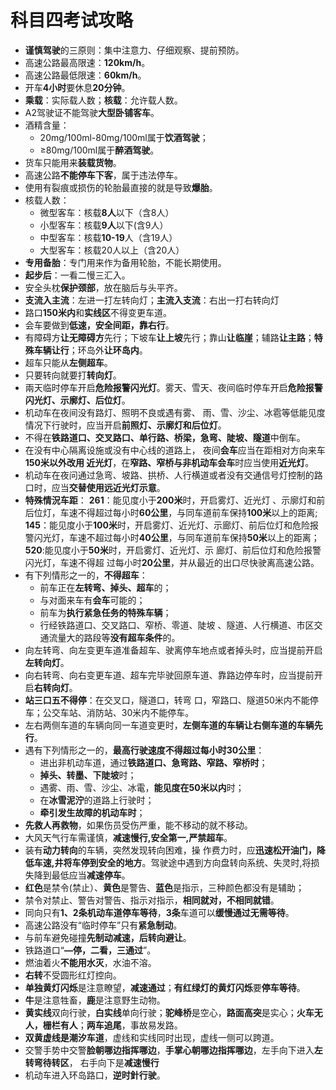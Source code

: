# 科目四考试攻略

* **谨慎驾驶**的三原则：集中注意力、仔细观察、提前预防。
* 高速公路最高限速：**120km/h**。
* 高速公路最低限速：**60km/h**。
* 开车**4小时**要休息**20分钟**。
* **乘载**：实际载人数；**核载**：允许载人数。
* A2驾驶证不能驾驶**大型卧铺客车**。
* 酒精含量：
  * 20mg/100ml-80mg/100ml属于**饮酒驾驶**；
  * ≥80mg/100ml属于**醉酒驾驶**。
* 货车只能用来**装载货物**。
* 高速公路**不能停车下客**，属于违法停车。
* 使用有裂痕或损伤的轮胎最直接的就是导致**爆胎**。
* 核载人数：
  * 微型客车：核载**8人**以下（含8人）
  * 小型客车：核载**9人**以下(含9人）
  * 中型客车：核载**10-19**人（含19人）
  * 大型客车：核载20人以上（含20人） 
* **专用备胎**：专门用来作为备用轮胎，不能长期使用。
* **起步后**：一看二慢三汇入。
* 安全头枕**保护颈部**，放在脑后与头平齐。
* **支流入主流**：左进一打左转向灯；**主流入支流**：右出一打右转向灯
* 路口**150米内**和**实线区**不得变更车道。
* 会车要做到**低速，安全间距，靠右行**。
* 有障碍方**让无障碍方**先行；下坡车**让上坡**先行；靠山**让临崖**；辅路**让主路**；**特殊车辆让行**；环岛外**让环岛内**。
* 超车只能从**左侧超车**。
* 只要转向就要打**转向灯**。 
* 兩天临时停车开启**危险报警闪光灯**。雾天、雪天、夜间临时停车开启**危险报警闪光灯、示廓灯、后位灯**。 
* 机动车在夜间没有路灯、照明不良或遇有雾、 雨、雪、沙尘、冰雹等低能见度情况下行驶时，应当开启**前照灯、示廓灯和后位灯**。 
* 不得在**铁路道口、交叉路口、单行路、桥梁，急弯、陡坡、隧道**中倒车。
* 在没有中心隔离设施或没有中心线的道路上， 夜间**会车**应当在距相对方向来车**150米以外改用 近光灯**，在**窄路、窄桥与非机动车会车**时应当使用**近光灯**。 
* 机动车在夜问通过急弯、坡路、拱桥、人行横道或者没有交通信号灯控制的路口时，应当**交替使用远近光灯示意**。
* **特殊情況车距**： **261**：能见度小于**200米**时，开启雾灯、近光灯 、示廓灯和前后位灯，车速不得超过每小时**60公里**，与同车道前车保持**100米**以上的距离; **145**：能见度小于**100米**时，开启雾灯、近光灯、示廊灯、前后位灯和危险报警闪光灯，车速不超过每小时**40公里**，与同车道前车保持**50米**以上的距离； **520**:能见度小于**50米**时，开启雾灯、近光灯、示 廊灯、前后位灯和危险报警闪光灯，车速不得超 过每小时**20公里**，并从最近的出口尽快驶离高速公路。
* 有下列情形之一的，**不得超车**：
  * 前车正在**左转弯、掉头、超车**的；
  * 与对面来车有**会车**可能的；
  * 前车为**执行紧急任务的特殊车辆**；
  * 行经铁路道口、交叉路口、窄桥、零道、陡坡 、隧道、人行横道、市区交通流量大的路段等**没有超车条件**的。
* 向左转弯、向左变更车道准备超车、驶离停车地点或者掉头时，应当提前开启**左转向灯**。 
* 向右转弯、向右变更车道、超车完毕驶回原车道、靠路边停车时，应当提前开启**右转向灯**。 
* **站三口五不得停**：在交叉口，隧道口，转弯 口，窄路口、隧道50米内不能停车；公交车站、消防站、30米内不能停车。 
* 左右两侧车道的车辆向同一车道变更时，**左侧车道的车辆让右侧车道的车辆先行**。 
* 遇有下列情形之一的，**最高行驶速度不得超过每小时30公里**： 
  * 进出非机动车道，通过**铁路道口、急弯路、窄路、窄桥时**；
  * **掉头、转墨、下陡坡**时；
  * 遇雾、雨、雪、沙尘、冰電，**能见度在50米以内**时；
  * 在**冰雪泥泞**的道路上行驶时；
  * **牵引发生故障的机动车时**；
* **先救人再救物**，如果伤员受伤严重，能不移动的就不移动。 
* 大风天气行车需谨慎，**减速慢行,安全第一,严禁超车**。 
* 装有**动力转向**的车辆，突然发现转向困难，操 作费力时，应**迅速松开油门，降低车速,井将车停到安全的地方**。驾驶途中遇到方向盘转向系统、失灵时,将损失降到最低应当**减速停车**。
* **红色**是禁令(禁止）、**黄色**是警告、**蓝色**是指示，三种颜色都没有是辅助；
* 禁令对禁止、警告对警告、指示对指示，**相同就对，不相同就错**。 
* 同向只有**1、2条机动车道停车等待**，**3条**车道可以**缓慢通过无需等待**。
* 高速公路没有“临时停车”只有**紧急制动**。
* 与前车避免碰撞**先制动减速，后转向避让**。
* 铁路道口“**—停，二看，三通过**”。
* 燃油着火**不能用水灭**，水油不溶。
* **右转**不受圆形红灯控向。 
* **单独黄灯闪烁**是注意瞭望，**减速通过**；**有红绿灯的黄灯闪烁**要**停车等待**。
* **牛**是注意牲畜，**鹿**是注意野生动物。 
* **黄实线**双向行驶，**白实线**单向行驶；**驼峰桥**是空心，**路面高突**是实心；**火车无人，栅栏有人**；**两车追尾**，事故易发路。 
* **双黄虚线是潮汐车道**，虚线和实线同时出现，虚线一侧可以跨道。
* 交警手势中交警**脸朝哪边指挥哪边**，**手掌心朝哪边指挥哪边**，左手向下进入**左转弯待转区**，
  右手向下是**减速慢行**
* 机动车进入环岛路口，**逆时針行驶**。